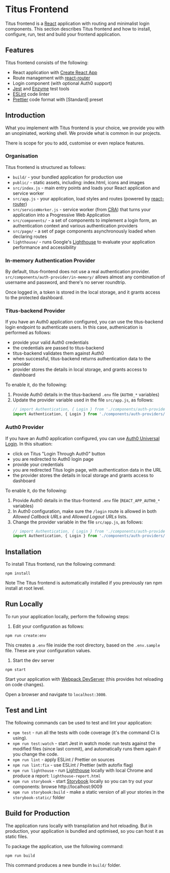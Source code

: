 # Titus Frontend

Titus frontend is a [React] application with routing and minimalist login components. This section describes Titus frontend and how to install, configure, run, test and build your frontend application.

## Features
Titus frontend consists of the following: 

* React application with [Create React App][CRA]
* Route management with [react-router]
* Login component (with optional Auth0 support) 
* [Jest] and [Enzyme] test tools
* [ESLint] code linter
* [Prettier] code format with [Standard] preset


## Introduction

What you implement with Titus frontend is your choice, we provide you with an unopiniated, working shell.
We provide what is common in our projects.

There is scope for you to add, customise or even replace features.

### Organisation
Titus frontend is structured as follows:

* `build/` - your bundled application for production use
* `public/` - static assets, including: index.html, icons and images
* `src/index.js` - main entry points and loads your React application and service worker
* `src/app.js` - your application, load styles and routes (powered by [react-router])
* `src/serviceWorker.js` - service worker (from [CRA]) that turns your application into a Progressive Web Application
* `src/components/` - a set of components to implement a login form, an authentication context and various authentication providers
* `src/page/` - a set of page components asynchronously loaded when declaring routes
* `lighthouse/` - runs Google's [Lighthouse] to evaluate your application performance and accessibility

### In-memory Authentication Provider

By default, titus-frontend does not use a real authentication provider.
`src/components/auth-provider/in-memory/` allows almost any combination of username and password, and there's no server roundtrip.

Once logged in, a token is stored in the local storage, and it grants access to the protected dashboard.

### Titus-backend Provider

If you have an Auth0 application configured, you can use the titus-backend login endpoint to authenticate users.
In this case, authenication is performed as follows:
- provide your valid Auth0 credentials
- the credentials are passed to titus-backend
- titus-backend validates them against Auth0
- when successful, titus-backend returns authentication data to the provider
- provider stores the details in local storage, and grants access to dashboard

To enable it, do the following:
1. Provide Auth0 details in the titus-backend `.env` file (`AUTH0_*` variables)
1. Update the provider variable used in the file `src/app.js`, as follows: 
   ```js
   // import Authentication, { Login } from './components/auth-providers/in-memory'
   import Authentication, { Login } from './components/auth-providers/titus-backend'
   ```

### Auth0 Provider

If you have an Auth0 application configured, you can use [Auth0 Universal Login][auth0-login].
In this situation:
- click on Titus "Login Through Auth0" button
- you are redirected to Auth0 login page
- provide your credentials
- you are redirected Titus login page, with authentication data in the URL
- the provider stores the details in local storage and grants access to dashboard

To enable it, do the following:
1. Provide Auth0 details in the titus-frontend `.env` file (`REACT_APP_AUTH0_*` variables)
1. In Auth0 configuration, make sure the `/login` route is allowed in both _Allowed Callback URLs_ and _Allowed Logout URLs_ lists.
1. Change the provider variable in the file `src/app.js`, as follows: 
   ```js
   // import Authentication, { Login } from './components/auth-providers/in-memory'
   import Authentication, { Login } from './components/auth-providers/auth0'
   ```

## Installation
To install Titus frontend, run the following command:

```
npm install
```

Note The Titus frontend is automatically installed if you previously ran npm install at root level.


## Run Locally
To run your application locally, perform the following steps:

1. Edit your configuration as follows:
  ```
  npm run create:env
  ```

  This creates a `.env` file inside the root directory, based on the `.env.sample` file.
  These are your configuration values.

1. Start the dev server
  ```
  npm start
  ```
  
  Start your application with [Webpack DevServer][webpack-dev-server] (this provides hot reloading on code changes).

  Open a browser and navigate to `localhost:3000`.


## Test and Lint
The following commands can be used to test and lint your application:

* `npm test` - run all the tests with code coverage (it's the command CI is using).
* `npm run test:watch` - start Jest in watch mode: run tests against the modified files (since last commit), and automatically runs them again if you change the code.
* `npm run lint` - apply ESLint / Prettier on sources
* `npm run lint:fix` - use ESLint / Prettier (with autofix flag)
* `npm run lighthouse` - run [Lighthouse] locally with local Chrome and produce a report: `lighthouse-report.html` 
* `npm run storybook` - start [Storybook] locally so you can try out your components: browse http://localhost:9009
* `npm run storybook:build` - make a static version of all your stories in the `storybook-static/` folder


## Build for Production

The application runs locally with transpilation and hot reloading.
But in production, your application is bundled and optimised, so you can host it as static files.

To package the application, use the following command:
```
npm run build
```
This command produces a new bundle in `build/` folder.



[React]: https://reactjs.org
[CRA]: https://facebook.github.io/create-react-app
[react-router]: https://reacttraining.com/react-router/web
[yup]: https://github.com/jquense/yup#readme
[Jest]: https://jestjs.io
[Enzyme]: https://airbnb.io/enzyme
[ESLint]: https://eslint.org
[Prettier]: https://prettier.io
[Auth0]: https://auth0.com
[Lighthouse]: https://developers.google.com/web/tools/lighthouse
[Storybook]: https://storybook.js.org
[webpack-dev-server]: https://webpack.js.org/configuration/dev-server
[auth0-login]: https://auth0.com/docs/universal-login
